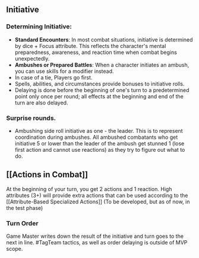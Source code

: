 ## Initiative

### Determining Initiative:

- **Standard Encounters**: In most combat situations, initiative is determined by dice + Focus attribute. This reflects the character's mental preparedness, awareness, and reaction time when combat begins unexpectedly.    
- **Ambushes or Prepared Battles**: When a character initiates an ambush, you can use skills for a modifier instead.
- In case of a tie, Players go first.    
- Spells, abilities, and circumstances provide bonuses to initiative rolls.
- Delaying is done before the beginning of one's turn to a predetermined point only once per round; all effects at the beginning and end of the turn are also delayed.

### Surprise rounds.

- Ambushing side roll initiative as one - the leader. This is to represent coordination during ambushes. All ambushed combatants who get initiative 5 or lower than the leader of the ambush get stunned 1 (lose first action and cannot use reactions) as they try to figure out what to do.

## [[Actions in Combat]]

At the beginning of your turn, you get 2 actions and 1 reaction. High attributes (3+) will provide extra actions that can be used according to the [[Attribute-Based Specialized Actions]] 
(To be developed, but as of now, in the test phase)

### Turn Order
Game Master writes down the result of the initiative and turn goes to the next in line.
#TagTeam tactics, as well as order delaying is outside of MVP scope.

